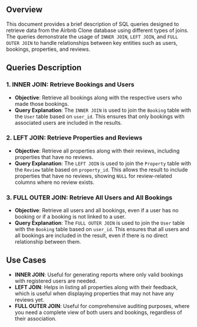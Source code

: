 ## Overview
This document provides a brief description of SQL queries designed to retrieve data from the Airbnb Clone database using different types of joins. The queries demonstrate the usage of `INNER JOIN`, `LEFT JOIN`, and `FULL OUTER JOIN` to handle relationships between key entities such as users, bookings, properties, and reviews.

## Queries Description

### 1. INNER JOIN: Retrieve Bookings and Users
- **Objective**: Retrieve all bookings along with the respective users who made those bookings.
- **Query Explanation**: The `INNER JOIN` is used to join the `Booking` table with the `User` table based on `user_id`. This ensures that only bookings with associated users are included in the results.

### 2. LEFT JOIN: Retrieve Properties and Reviews
- **Objective**: Retrieve all properties along with their reviews, including properties that have no reviews.
- **Query Explanation**: The `LEFT JOIN` is used to join the `Property` table with the `Review` table based on `property_id`. This allows the result to include properties that have no reviews, showing `NULL` for review-related columns where no review exists.

### 3. FULL OUTER JOIN: Retrieve All Users and All Bookings
- **Objective**: Retrieve all users and all bookings, even if a user has no booking or if a booking is not linked to a user.
- **Query Explanation**: The `FULL OUTER JOIN` is used to join the `User` table with the `Booking` table based on `user_id`. This ensures that all users and all bookings are included in the result, even if there is no direct relationship between them.

## Use Cases
- **INNER JOIN**: Useful for generating reports where only valid bookings with registered users are needed.
- **LEFT JOIN**: Helps in listing all properties along with their feedback, which is useful when displaying properties that may not have any reviews yet.
- **FULL OUTER JOIN**: Useful for comprehensive auditing purposes, where you need a complete view of both users and bookings, regardless of their association.